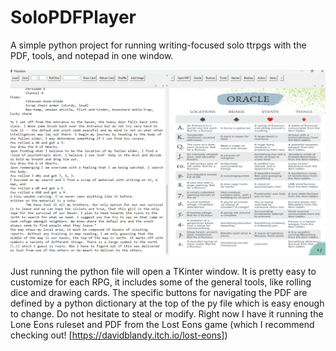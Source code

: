 # SoloPDFPlayer
A simple python project for running writing-focused solo ttrpgs with the PDF, tools, and notepad in one window. 

![Screenshot](Screenshot.png)

Just running the python file will open a TKinter window. It is pretty easy to customize for each RPG, it includes some of the general tools, like rolling dice and drawing cards. The specific buttons for navigating the PDF are defined by a python dictionary at the top of the py file which is easy enough to change. Do not hesitate to steal or modify. Right now I have it running the Lone Eons ruleset and PDF from the Lost Eons game (which I recommend checking out! [https://davidblandy.itch.io/lost-eons])
